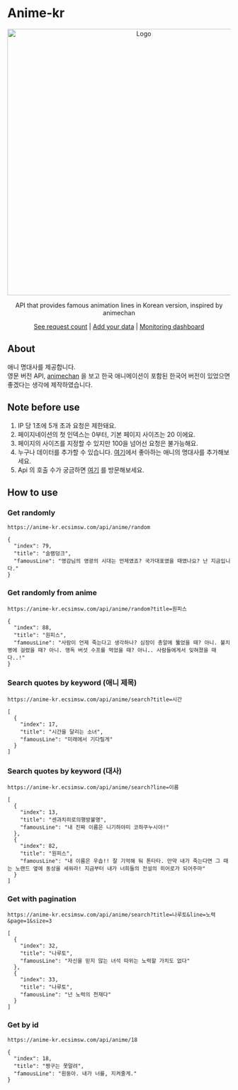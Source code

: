# Anime-kr
<p align="center">
  <a>
    <img src="https://github.com/Giggle-projects/anime-kr/assets/46060746/7ac08e5e-2f29-4d28-905f-410121abb61f" alt="Logo" width="600">
  </a>
  <p align="center">API that provides famous animation lines in Korean version, inspired by animechan </p>
  <p align="center">
    <a href="https://anime-kr.ecsimsw.com/api/counts">See request count</a>
    |
    <a href="https://github.com/Giggle-projects/anime-kr/issues/25">Add your data</a>
    |
    <a href="https://github.com/Giggle-projects/anime-kr/tree/main/utils-monitoring">Monitoring dashboard</a>
  </p>
</p>

## About

애니 명대사를 제공합니다.      
영문 버전 API, [animechan](https://github.com/rocktimsaikia/animechan) 을 보고 한국 애니메이션이 포함된 한국어 버전이 있었으면 좋겠다는 생각에 제작하였습니다.      
     
## Note before use
1. IP 당 1초에 5개 초과 요청은 제한돼요.
2. 페이지네이션의 첫 인덱스는 0부터, 기본 페이지 사이즈는 20 이에요.
3. 페이지의 사이즈를 지정할 수 있지만 100을 넘어선 요청은 불가능해요.
4. 누구나 데이터를 추가할 수 있습니다. [여기](https://github.com/Giggle-projects/anime-kr/issues/25)에서 좋아하는 애니의 명대사를 추가해보세요.
5. Api 의 호출 수가 궁금하면 [여기](https://anime-kr.ecsimsw.com/api/counts) 를 방문해보세요.

## How to use

### Get randomly

```
https://anime-kr.ecsimsw.com/api/anime/random
```

```
{
  "index": 79,
  "title": "슬램덩크",
  "famousLine": "영감님의 영광의 시대는 언제였죠? 국가대표였을 때였나요? 난 지금입니다."
}
```

### Get randomly from anime

```
https://anime-kr.ecsimsw.com/api/anime/random?title=원피스
```

```
{
  "index": 88,
  "title": "원피스",
  "famousLine": "사람이 언제 죽는다고 생각하나? 심장이 총알에 뚫었을 때? 아니. 불치병에 걸렸을 때? 아니. 맹독 버섯 수프를 먹었을 때? 아니.. 사람들에게서 잊혀졌을 때다..!"
}
```

### Search quotes by keyword (애니 제목)

```
https://anime-kr.ecsimsw.com/api/anime/search?title=시간
```

```
[
  {
    "index": 17,
    "title": "시간을 달리는 소녀",
    "famousLine": "미래에서 기다릴게"
  }
]
```

### Search quotes by keyword (대사)

```
https://anime-kr.ecsimsw.com/api/anime/search?line=이름
```

```
[
  {
    "index": 13,
    "title": "센과치히로의행방불명",
    "famousLine": "내 진짜 이름은 니기하야미 코하쿠누시야!"
  },
  {
    "index": 82,
    "title": "원피스",
    "famousLine": "내 이름은 우솝!! 잘 기억해 둬 톤타타. 만약 내가 죽는다면 그 때는 노랜드 옆에 동상을 세워라! 지금부터 내가 너희들의 전설의 히어로가 되어주마"
  }
]
```

### Get with pagination

```
https://anime-kr.ecsimsw.com/api/anime/search?title=나루토&line=노력&page=1&size=3
```

```
[
  {
    "index": 32,
    "title": "나루토",
    "famousLine": "자신을 믿지 않는 녀석 따위는 노력할 가치도 없다"
  },
  {
    "index": 33,
    "title": "나루토",
    "famousLine": "넌 노력의 천재다"
  }
]
```

### Get by id
```
https://anime-kr.ecsimsw.com/api/anime/18
```

```
{
  "index": 18,
  "title": "짱구는 못말려",
  "famousLine": "흰둥아. 내가 너를, 지켜줄게."
}
```

